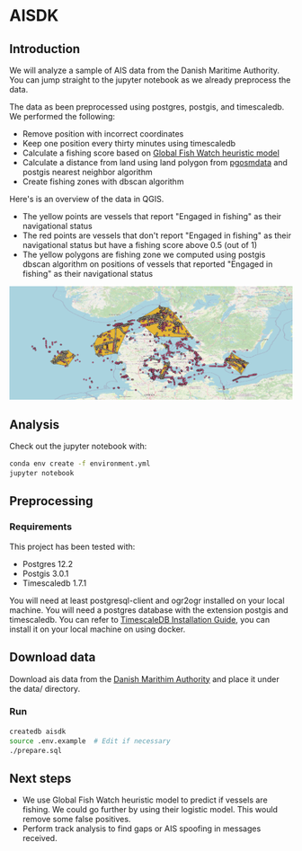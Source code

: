 # AISDK

## Introduction

We will analyze a sample of AIS data from the Danish Maritime Authority.
You can jump straight to the jupyter notebook as we already preprocess the data.

The data as been preprocessed using postgres, postgis, and timescaledb. We performed the following:

- Remove position with incorrect coordinates
- Keep one position every thirty minutes using timescaledb
- Calculate a fishing score based on [Global Fish Watch heuristic model](https://github.com/GlobalFishingWatch/vessel-scoring/blob/master/notebooks/Model-Descriptions.ipynb)
- Calculate a distance from land using land polygon from [pgosmdata](https://github.com/gma2th/pgosmdata) and postgis nearest neighbor algorithm
- Create fishing zones with dbscan algorithm

Here's is an overview of the data in QGIS.

- The yellow points are vessels that report "Engaged in fishing" as their navigational status
- The red points are vessels that don't report "Engaged in fishing" as their navigational status but have a fishing score above 0.5 (out of 1)
- The yellow polygons are fishing zone we computed using postgis dbscan algorithm on positions of vessels that reported "Engaged in fishing" as their navigational status

![Overview of ais data](data/aisdk.png)

## Analysis

Check out the jupyter notebook with:

```bash
conda env create -f environment.yml
jupyter notebook
```

## Preprocessing

### Requirements

This project has been tested with:

- Postgres 12.2
- Postgis 3.0.1
- Timescaledb 1.7.1

You will need at least postgresql-client and ogr2ogr installed on your local machine.
You will need a postgres database with the extension postgis and timescaledb. You can refer to [TimescaleDB Installation Guide](https://docs.timescale.com/latest/getting-started/installation/), you can install it on your local machine on using docker.

## Download data

Download ais data from the [Danish Marithim Authority](https://www.dma.dk/SikkerhedTilSoes/Sejladsinformation/AIS/Sider/default.aspx) and place it under the data/ directory.

### Run

```bash
createdb aisdk
source .env.example  # Edit if necessary
./prepare.sql
```

## Next steps

- We use Global Fish Watch heuristic model to predict if vessels are fishing. We could go further by using their logistic model. This would remove some false positives.
- Perform track analysis to find gaps or AIS spoofing in messages received.
